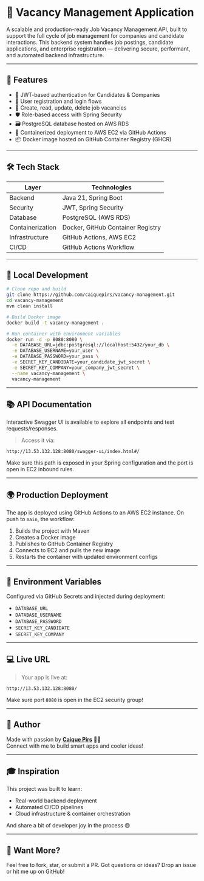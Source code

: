 # 🚀 Vacancy Management Application

A scalable and production-ready Job Vacancy Management API, built to support the full cycle of job management for companies and candidate interactions. This backend system handles job postings, candidate applications, and enterprise registration — delivering secure, performant, and automated backend infrastructure.

---

## 🎯 Features

- 🔐 JWT-based authentication for Candidates & Companies  
- 👥 User registration and login flows  
- 📄 Create, read, update, delete job vacancies  
- 🛡️ Role-based access with Spring Security  
- 🗃️ PostgreSQL database hosted on AWS RDS  
- 🚢 Containerized deployment to AWS EC2 via GitHub Actions  
- 📦 Docker image hosted on GitHub Container Registry (GHCR)  

---

## 🛠️ Tech Stack

| Layer            | Technologies                           |
|------------------|----------------------------------------|
| Backend          | Java 21, Spring Boot                   |
| Security         | JWT, Spring Security                   |
| Database         | PostgreSQL (AWS RDS)                   |
| Containerization | Docker, GitHub Container Registry      |
| Infrastructure   | GitHub Actions, AWS EC2                |
| CI/CD            | GitHub Actions Workflow                |

---

## 🧪 Local Development

```bash
# Clone repo and build
git clone https://github.com/caiquepirs/vacancy-management.git
cd vacancy-management
mvn clean install

# Build Docker image
docker build -t vacancy-management .

# Run container with environment variables
docker run -d -p 8080:8080 \
  -e DATABASE_URL=jdbc:postgresql://localhost:5432/your_db \
  -e DATABASE_USERNAME=your_user \
  -e DATABASE_PASSWORD=your_pass \
  -e SECRET_KEY_CANDIDATE=your_candidate_jwt_secret \
  -e SECRET_KEY_COMPANY=your_company_jwt_secret \
  --name vacancy-management \
  vacancy-management
```

---

## 📚 API Documentation

Interactive Swagger UI is available to explore all endpoints and test requests/responses.

> Access it via:

```
http://13.53.132.128:8080/swagger-ui/index.html#/
```

Make sure this path is exposed in your Spring configuration and the port is open in EC2 inbound rules.

---

## 🌍 Production Deployment

The app is deployed using GitHub Actions to an AWS EC2 instance. On push to `main`, the workflow:

1. Builds the project with Maven  
2. Creates a Docker image  
3. Publishes to GitHub Container Registry  
4. Connects to EC2 and pulls the new image  
5. Restarts the container with updated environment configs

---

## 🔐 Environment Variables

Configured via GitHub Secrets and injected during deployment:

- `DATABASE_URL`
- `DATABASE_USERNAME`
- `DATABASE_PASSWORD`
- `SECRET_KEY_CANDIDATE`
- `SECRET_KEY_COMPANY`

---

## 💻 Live URL

> Your app is live at:

```
http://13.53.132.128:8080/
```

Make sure port `8080` is open in the EC2 security group!

---

## 🙋 Author

Made with passion by [**Caique Pirs**](https://github.com/caiquepirs) 🧑‍💻  
Connect with me to build smart apps and cooler ideas!

---

## 🎓 Inspiration

This project was built to learn:
- Real-world backend deployment
- Automated CI/CD pipelines
- Cloud infrastructure & container orchestration

And share a bit of developer joy in the process 😄

---

## 📣 Want More?

Feel free to fork, star, or submit a PR. Got questions or ideas? Drop an issue or hit me up on GitHub!
